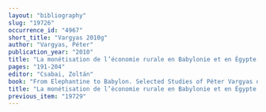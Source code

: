 ```yaml
---
layout: "bibliography"
slug: "19726"
occurrence_id: "4967"
short_title: "Vargyas 2010g"
author: "Vargyas, Péter"
publication_year: "2010"
title: "La monétisation de l’économie rurale en Babylonie et en Égypte pendant le Ier millénaire av. J.-C."
pages: "191-204"
editor: "Csabai, Zoltán"
book: "From Elephantine to Babylon. Selected Studies of Péter Vargyas on Ancient Near Eastern Economy, Ancient Near Eastern and Mediterranean Studies 1 (Budapest)"
title: "La monétisation de l’économie rurale en Babylonie et en Égypte pendant le Ier millénaire av. J.-C."
previous_item: "19729"
---
```

